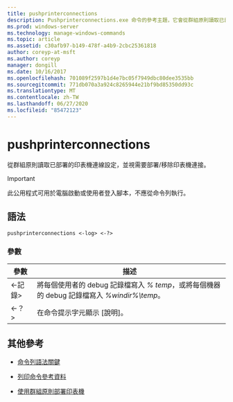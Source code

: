 ```yaml
---
title: pushprinterconnections
description: Pushprinterconnections.exe 命令的參考主題，它會從群組原則讀取已部署的印表機連線設定，並視需要部署/移除印表機連接。
ms.prod: windows-server
ms.technology: manage-windows-commands
ms.topic: article
ms.assetid: c30afb97-b149-478f-a4b9-2cbc25361818
author: coreyp-at-msft
ms.author: coreyp
manager: dongill
ms.date: 10/16/2017
ms.openlocfilehash: 701089f2597b1d4e7bc05f7949dbc80dee3535bb
ms.sourcegitcommit: 771db070a3a924c8265944e21bf9bd85350dd93c
ms.translationtype: MT
ms.contentlocale: zh-TW
ms.lasthandoff: 06/27/2020
ms.locfileid: "85472123"
---
```

# <a name="pushprinterconnections"></a>pushprinterconnections

從群組原則讀取已部署的印表機連線設定，並視需要部署/移除印表機連接。

> [!IMPORTANT]
> 此公用程式可用於電腦啟動或使用者登入腳本，不應從命令列執行。

## <a name="syntax"></a>語法

```
pushprinterconnections <-log> <-?>
```

### <a name="parameters"></a>參數

| 參數 | 描述 |
|--|--|
| <-記錄> | 將每個使用者的 debug 記錄檔寫入 *% temp*，或將每個機器的 debug 記錄檔寫入 *%windir%\temp*。 |
| <-？ > | 在命令提示字元顯示 [說明]。 |

## <a name="additional-references"></a>其他參考

- [命令列語法關鍵](command-line-syntax-key.md)

- [列印命令參考資料](print-command-reference.md)

- [使用群組原則部署印表機](https://go.microsoft.com/fwlink/?LinkId=230627)
